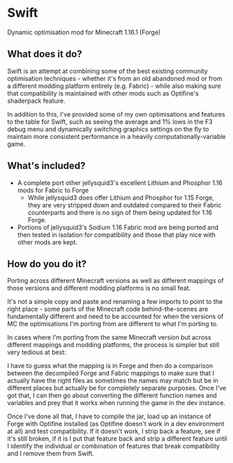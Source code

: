 Swift
=====
Dynamic optimisation mod for Minecraft 1.16.1 (Forge)

What does it do?
----------------
Swift is an attempt at combining some of the best existing community optimisation techniques - whether it's from an old abandoned mod or from a different modding platform entirely (e.g. Fabric) - while also making sure that compatibility is maintained with other mods such as Optifine's shaderpack feature.

In addition to this, I've provided some of my own optimisations and features to the table for Swift, such as seeing the average and 1% lows in the F3 debug menu and dynamically switching graphics settings on the fly to maintain more consistent performance in a heavily computationally-variable game.

What's included?
----------------
- A complete port other jellysquid3's excellent Lithium and Phosphor 1.16 mods for Fabric to Forge
    - While jellysquid3 does offer Lithium and Phosphor for 1.15 Forge, they are very stripped down and outdated compared to their Fabric counterparts and there is no sign of them being updated for 1.16 Forge.
- Portions of jellysquid3's Sodium 1.16 Fabric mod are being ported and then tested in isolation for compatibility and those that play nice with other mods are kept.

How do you do it?
-----------------
Porting across different Minecraft versions as well as different mappings of those versions and different modding platforms is no small feat.

It's not a simple copy and paste and renaming a few imports to point to the right place - some parts of the Minecraft code behind-the-scenes are fundamentally different and need to be accounted for when the versions of MC the optimisations I'm porting from are different to what I'm porting to.

In cases where I'm porting from the same Minecraft version but across different mappings and modding platforms, the process is simpler but still very tedious at best:

I have to guess what the mapping is in Forge and then do a comparison between the decompiled Forge and Fabric mappings to make sure that I actually have the right files as sometimes the names may match but be in different places but actually be for completely separate purposes. Once I've got that, I can then go about converting the different function names and variables and prey that it works when running the game in the dev instance.

Once I've done all that, I have to compile the jar, load up an instance of Forge with Optifine installed (as Optifine doesn't work in a dev environment at all) and test compatibility. If it doesn't work, I strip back a feature, see if it's still broken, if it is I put that feature back and strip a different feature until I identify the individual or combination of features that break compatibility and I remove them from Swift.